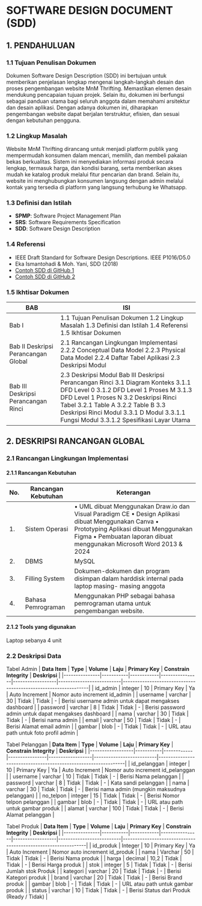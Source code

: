 # SOFTWARE DESIGN DOCUMENT (SDD)

## 1. PENDAHULUAN

### 1.1 Tujuan Penulisan Dokumen
Dokumen Software Design Description (SDD) ini bertujuan untuk memberikan penjelasan lengkap mengenai langkah-langkah desain dan proses pengembangan website MnM Thrifting. Memastikan elemen desain mendukung pencapaian tujuan projek. Selain itu, dokumen ini berfungsi sebagai panduan utama bagi seluruh anggota dalam memahami arsitektur dan desain aplikasi. Dengan adanya dokumen ini, diharapkan pengembangan
website dapat berjalan terstruktur, efisien, dan sesuai dengan kebutuhan pengguna.

### 1.2 Lingkup Masalah
Website MnM Thrifting dirancang untuk menjadi platform publik yang
mempermudah konsumen dalam mencari, memilih, dan membeli pakaian
bekas berkualitas. Sistem ini menyediakan informasi produk secara lengkap,
termasuk harga, dan kondisi barang, serta memberikan akses mudah ke katalog
produk melalui fitur pencarian dan brand. Selain itu, website ini
menghubungkan konsumen langsung dengan admin melalui kontak yang
tersedia di platform yang langsung terhubung ke Whatsapp.

### 1.3 Definisi dan Istilah
- **SPMP**: Software Project Management Plan  
- **SRS**: Software Requirements Specification  
- **SDD**: Software Design Description  

### 1.4 Referensi
- IEEE Draft Standard for Software Design Descriptions. IEEE P1016/D5.0  
- Eka Ismantohadi & Moh. Yani, SDD (2018)  
- [Contoh SDD di GitHub 1](https://github.com/firstiaulyaa/RPL-D-5/blob/master/SDD.md)  
- [Contoh SDD di GitHub 2](https://github.com/oksar3110-0110/RPL-D-7/blob/master/SDD.md)

### 1.5 Ikhtisar Dokumen
| BAB                                 	| ISI                                                                                                                                                                                                                                                                                                    	|
|-------------------------------------	|--------------------------------------------------------------------------------------------------------------------------------------------------------------------------------------------------------------------------------------------------------------------------------------------------------	|
| Bab I                               	| 1.1 Tujuan Penulisan Dokumen 1.2 Lingkup Masalah 1.3 Definisi dan Istilah 1.4 Referensi 1.5 Ikhtisar Dokumen                                                                                                                                                                                           	|
| Bab II Deskripsi Perancangan Global 	| 2.1 Rancangan Lingkungan Implementasi 2.2.2 Conceptual Data Model 2.2.3 Physical Data Model 2.2.4 Daftar Tabel Aplikasi 2.3 Deskripsi Modul                                                                                                                                                            	|
| Bab III Deskripsi Perancangan Rinci 	| 2.3 Deskripsi Modul Bab III Deskripsi Perancangan Rinci 3.1 Diagram Konteks 3.1.1 DFD Level 0 3.1.2 DFD Level 1 Proses M 3.1.3 DFD Level 1 Proses N 3.2 Deskripsi Rinci Tabel 3.2.1 Table A 3.2.2 Table B 3.3 Deskripsi Rinci Modul 3.3.1 D Modul 3.3.1.1 Fungsi Modul 3.3.1.2 Spesifikasi Layar Utama 	|

## 2. DESKRIPSI RANCANGAN GLOBAL
### 2.1 Rancangan Lingkungan Implementasi
#### 2.1.1 Rancangan Kebutuhan
| No. 	| Rancangan Kebutuhan 	| Keterangan                                                                                                                                                                                                            	|
|-----	|---------------------	|-----------------------------------------------------------------------------------------------------------------------------------------------------------------------------------------------------------------------	|
| 1.  	| Sistem Operasi      	| • UML dibuat Menggunakan Draw.io dan Visual  Paradigm CE • Design Aplikasi dibuat Menggunakan Canva • Prototyping Aplikasi dibuat Menggunakan Figma • Pembuatan laporan dibuat menggunakan Microsoft Word 2013 & 2024 	|
| 2.  	| DBMS                	| MySQL                                                                                                                                                                                                                 	|
| 3.  	| Filling System      	| Dokumen-dokumen dan program disimpan dalam harddisk internal pada laptop masing- masing anggota                                                                                                                       	|
| 4.  	| Bahasa Pemrograman  	| Menggunakan PHP sebagai bahasa pemrograman utama untuk pengembangan website.                                                                                                                                          	|

#### 2.1.2 Tools yang digunakan
Laptop sebanya 4 unit

### 2.2 Deskripsi Data
Tabel Admin
| **Data Item** | **Type**  | **Volume** | **Laju**       | **Primary Key** | **Constrain Integrity** | **Deskripsi**                                                  |
|---------------|-----------|------------|----------------|------------------|--------------------------|----------------------------------------------------------------|
| id_admin      | integer   | 10         | Primary Key    | Ya               | Auto Increment           | Nomor auto increment id_admin                                  |
| username      | varchar   | 30         | Tidak          | Tidak            | -                        | Berisi username admin untuk dapat mengakses dashboard          |
| password      | varchar   | 8          | Tidak          | Tidak            | -                        | Berisi password admin untuk dapat mengakses dashboard          |
| nama          | varchar   | 30         | Tidak          | Tidak            | -                        | Berisi nama admin                                              |
| email         | varchar   | 50         | Tidak          | Tidak            | -                        | Berisi Alamat email admin                                      |
| gambar        | blob      | -          | Tidak          | Tidak            | -                        | URL atau path untuk foto profil admin                          |

Tabel Pelanggan
| **Data Item**    | **Type**  | **Volume** | **Laju**       | **Primary Key** | **Constrain Integrity** | **Deskripsi**                                                  |
|------------------|-----------|------------|----------------|------------------|--------------------------|----------------------------------------------------------------|
| id_pelanggan     | integer   | 10         | Primary Key    | Ya               | Auto Increment           | Nomor auto increment id_pelanggan                              |
| username         | varchar   | 10         | Tidak          | Tidak            | -                        | Berisi Nama pelanggan                                           |
| password         | varchar   | 8          | Tidak          | Tidak            | -                        | Kata sandi pelanggan                                            |
| nama             | varchar   | 30         | Tidak          | Tidak            | -                        | Berisi nama admin (mungkin maksudnya pelanggan)                |
| no_telpon        | integer   | 15         | Tidak          | Tidak            | -                        | Berisi Nomor telpon pelanggan                                   |
| gambar           | blob      | -          | Tidak          | Tidak            | -                        | URL atau path untuk gambar produk                               |
| alamat           | varchar   | 100        | Tidak          | Tidak            | -                        | Berisi Alamat pelanggan                                         |

Tabel Produk
| **Data Item** | **Type**  | **Volume** | **Laju**       | **Primary Key** | **Constrain Integrity** | **Deskripsi**                                                 |
|---------------|-----------|------------|----------------|------------------|--------------------------|---------------------------------------------------------------|
| id_produk     | Integer   | 10         | Primary Key    | Ya               | Auto Increment           | Nomor auto increment id_produk                                |
| nama          | Varchar   | 50         | Tidak          | Tidak            | -                        | Berisi Nama produk                                             |
| harga         | decimal   | 10,2       | Tidak          | Tidak            | -                        | Berisi Harga produk                                            |
| stok          | integer   | 5          | Tidak          | Tidak            | -                        | Berisi Jumlah stok Produk                                      |
| kategori      | varchar   | 20         | Tidak          | Tidak            | -                        | Berisi Kategori produk                                         |
| brand         | varchar   | 20         | Tidak          | Tidak            | -                        | Berisi Brand produk                                            |
| gambar        | blob      | -          | Tidak          | Tidak            | -                        | URL atau path untuk gambar produk                             |
| status        | varchar   | 10         | Tidak          | Tidak            | -                        | Berisi Status dari Produk (Ready / Tidak)                      |
